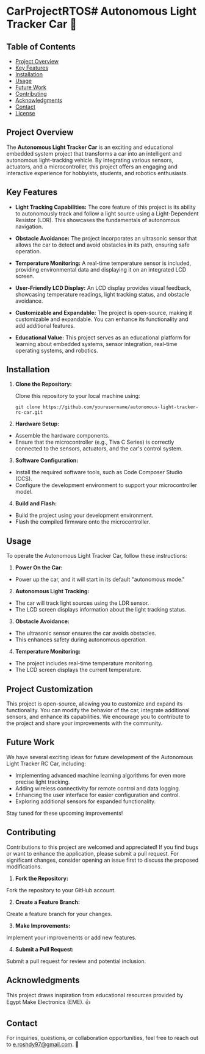 # CarProjectRTOS# Autonomous Light Tracker Car 🚗

## Table of Contents
- [Project Overview](#project-overview)
- [Key Features](#key-features)
- [Installation](#installation)
- [Usage](#usage)
- [Future Work](#future-work)
- [Contributing](#contributing)
- [Acknowledgments](#acknowledgments)
- [Contact](#contact)
- [License](#license)

## Project Overview

The **Autonomous Light Tracker Car** is an exciting and educational embedded system project that transforms a car into an intelligent and autonomous light-tracking vehicle. By integrating various sensors, actuators, and a microcontroller, this project offers an engaging and interactive experience for hobbyists, students, and robotics enthusiasts.

## Key Features

- **Light Tracking Capabilities:** The core feature of this project is its ability to autonomously track and follow a light source using a Light-Dependent Resistor (LDR). This showcases the fundamentals of autonomous navigation.

- **Obstacle Avoidance:** The project incorporates an ultrasonic sensor that allows the car to detect and avoid obstacles in its path, ensuring safe operation.

- **Temperature Monitoring:** A real-time temperature sensor is included, providing environmental data and displaying it on an integrated LCD screen.

- **User-Friendly LCD Display:** An LCD display provides visual feedback, showcasing temperature readings, light tracking status, and obstacle avoidance.

- **Customizable and Expandable:** The project is open-source, making it customizable and expandable. You can enhance its functionality and add additional features.

- **Educational Value:** This project serves as an educational platform for learning about embedded systems, sensor integration, real-time operating systems, and robotics.

## Installation

1. **Clone the Repository:**

   Clone this repository to your local machine using:

   `git clone https://github.com/yourusername/autonomous-light-tracker-rc-car.git`

2. **Hardware Setup:**

- Assemble the hardware components.
- Ensure that the microcontroller (e.g., Tiva C Series) is correctly connected to the sensors, actuators, and the car's control system.

3. **Software Configuration:**

- Install the required software tools, such as Code Composer Studio (CCS).
- Configure the development environment to support your microcontroller model.

4. **Build and Flash:**

- Build the project using your development environment.
- Flash the compiled firmware onto the microcontroller.

## Usage

To operate the Autonomous Light Tracker Car, follow these instructions:

1. **Power On the Car:**

- Power up the car, and it will start in its default "autonomous mode."

2. **Autonomous Light Tracking:**

- The car will track light sources using the LDR sensor.
- The LCD screen displays information about the light tracking status.

3. **Obstacle Avoidance:**

- The ultrasonic sensor ensures the car avoids obstacles.
- This enhances safety during autonomous operation.

4. **Temperature Monitoring:**

- The project includes real-time temperature monitoring.
- The LCD screen displays the current temperature.

## Project Customization

This project is open-source, allowing you to customize and expand its functionality. You can modify the behavior of the car, integrate additional sensors, and enhance its capabilities. We encourage you to contribute to the project and share your improvements with the community.


## Future Work

We have several exciting ideas for future development of the Autonomous Light Tracker RC Car, including:

- Implementing advanced machine learning algorithms for even more precise light tracking.
- Adding wireless connectivity for remote control and data logging.
- Enhancing the user interface for easier configuration and control.
- Exploring additional sensors for expanded functionality.

Stay tuned for these upcoming improvements!

## Contributing

Contributions to this project are welcomed and appreciated! If you find bugs or want to enhance the application, please submit a pull request. For significant changes, consider opening an issue first to discuss the proposed modifications.

1. **Fork the Repository:**

Fork the repository to your GitHub account.

2. **Create a Feature Branch:**

Create a feature branch for your changes.

3. **Make Improvements:**

Implement your improvements or add new features.

4. **Submit a Pull Request:**

Submit a pull request for review and potential inclusion.

## Acknowledgments

This project draws inspiration from educational resources provided by Egypt Make Electronics (EME). 👍

## Contact

For inquiries, questions, or collaboration opportunities, feel free to reach out to e.roshdy97@gmail.com. 📧
